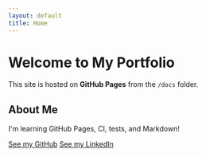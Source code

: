 ```yaml
---
layout: default
title: Home
---
```


# Welcome to My Portfolio

This site is hosted on **GitHub Pages** from the `/docs` folder.

## About Me
I'm learning GitHub Pages, CI, tests, and Markdown!

[See my GitHub](https://github.com/abhinav9558)
[See my LinkedIn](https://www.linkedin.com/in/abhinav-piratla/)